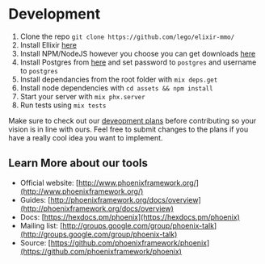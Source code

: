 # Development

1. Clone the repo `git clone https://github.com/lego/elixir-mmo/`
2. Install Ellixir [here](https://elixir-lang.org/install.html)
3. Install NPM/NodeJS however you choose you can get downloads [here](https://nodejs.org/en/download/)
4. Install Postgres from [here](http://postgresguide.com/setup/install.html) and set password to `postgres` and username to `postgres` 
5. Install dependancies from the root folder with `mix deps.get`
6. Install node dependencies with `cd assets && npm install`
7. Start your server with `mix phx.server`
8. Run tests using `mix tests`

Make sure to check out our [deveopment plans](devplans.md) before contributing so your vision is in line with ours. Feel free to submit changes to the plans if you have a really cool idea you want to implement.

## Learn More about our tools

- Official website: [http://www.phoenixframework.org/](http://www.phoenixframework.org/)
- Guides: [http://phoenixframework.org/docs/overview](http://phoenixframework.org/docs/overview)
- Docs: [https://hexdocs.pm/phoenix](https://hexdocs.pm/phoenix)
- Mailing list: [http://groups.google.com/group/phoenix-talk](http://groups.google.com/group/phoenix-talk)
- Source: [https://github.com/phoenixframework/phoenix](https://github.com/phoenixframework/phoenix)